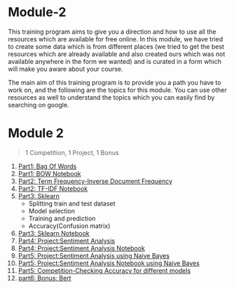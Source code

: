 # Module-2


This training program aims to give you a direction and how to use all the resources which are available for free online. In this module, we have tried to create some data which is from different places (we tried to get the best resources which are already available and also created ours which was not available anywhere in the form we wanted) and is curated in a form which will make you aware about your course.

The main aim of this training program is to provide you a path you have to work on, and the following are the topics for this module. You can use other resources as well to understand the topics which you can easily find by searching on google.


# Module 2

> 1 Competition, 1 Project, 1 Bonus

1. [Part1: Bag Of Words](Part1-BOW.md)
2. [Part1: BOW Notebook](Part1-BOW.ipynb)
3. [Part2: Term Frequency-Inverse Document Frequency ](Part2-TF-IDF.md)
4. [Part2: TF-IDF Notebook](Part2-TF-IDF.ipynb)
5. [Part3: Sklearn](Part3-%20Sklearn%20Understanding.md)
   * Splitting train and test dataset
   * Model selection
   * Training and prediction
   * Accuracy(Confusion matrix)
6. [Part3: Sklearn Notebook](Part3-%20Sklearn%20Notebook.ipynb)
7. [Part4: Project:Sentiment Analysis  ](Part4-Sentiment%20Analysis.md)
8. [Part4: Project:Sentiment Analysis Notebook](Part4-Sentiment.ipynb)
10. [Part5: Project:Sentiment Analysis using Naive Bayes](Part5-Sentiment.ipynb)
11. [Part5: Project:Sentiment Analysis Notebook using Naive Bayes](Part5-Sentiment_naive.ipynb)
12. [Part5: Competition-Checking Accuracy for different models](Part5-Competetion-Accuracy.md)  
13. [part6: Bonus: Bert](Part6-Bonus-bert.md)  

